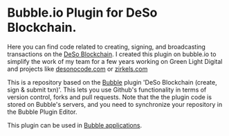 # Bubble.io Plugin for DeSo Blockchain.
Here you can find code related to creating, signing, and broadcasting transactions on the [DeSo Blockchain](https://www.deso.com/). I created this plugin on bubble.io to simplify the work of my team for a few years working on Green Light Digital and projects like [desonocode.com](https://desonocode.com) or [zirkels.com](https://zirkels.com)

This is a repository based on the [Bubble](https://bubble.io) plugin 'DeSo Blockchain (create, sign & submit txn)'. This lets you use Github's functionality in terms of version control, forks and pull requests. Note that the the plugin code is stored on Bubble's servers, and you need to synchronize your repository in the Bubble Plugin Editor. 

 This plugin can be used in [Bubble applications](https://bubble.io).
